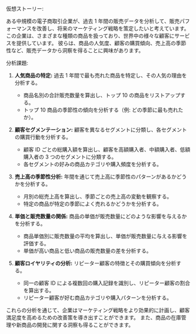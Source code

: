 仮想ストーリー:

ある中規模の電子商取引企業が、過去 1 年間の販売データを分析して、販売パフォーマンスを改善し、将来のマーケティング戦略を策定したいと考えています。
この企業は、さまざまな種類の商品を扱っており、世界中の様々な顧客にサービスを提供しています。
彼らは、商品の人気度、顧客の購買傾向、売上高の季節性など、販売データから洞察を得ることに興味があります。

分析課題:

1. **人気商品の特定:** 過去 1 年間で最も売れた商品を特定し、その人気の理由を分析する。

   - 商品名別の合計販売数量を算出し、トップ 10 の商品をリストアップする。
   - トップ 10 商品の季節性の傾向を分析する（例: どの季節に最も売れたか）。

2. **顧客セグメンテーション:** 顧客を異なるセグメントに分類し、各セグメントの購買行動を分析する。

   - 顧客 ID ごとの総購入額を算出し、顧客を高額購入者、中額購入者、低額購入者の 3 つのセグメントに分類する。
   - 各セグメントの好みの商品カテゴリや購入頻度を分析する。

3. **売上高の季節性分析:** 年間を通じて売上高に季節性のパターンがあるかどうかを分析する。

   - 月別の総売上高を算出し、季節ごとの売上高の変動を観察する。
   - 特定の商品が特定の季節によく売れるかどうかを分析する。

4. **単価と販売数量の関係:** 商品の単価が販売数量にどのような影響を与えるかを分析する。

   - 商品単価別に販売数量の平均を算出し、単価が販売数量に与える影響を評価する。
   - 単価が高い商品と低い商品の販売数量の差を分析する。

5. **顧客ロイヤリティの分析:** リピーター顧客の特徴とその購買傾向を分析する。
   - 同一の顧客 ID による複数回の購入記録を識別し、リピーター顧客の割合を算出する。
   - リピーター顧客が好む商品カテゴリや購入パターンを分析する。

これらの分析を通じて、企業はマーケティング戦略をより効果的に計画し、顧客満足度を高めるための改善策を導き出すことができます。
また、商品の在庫管理や新商品の開発に関する洞察も得ることができます。

